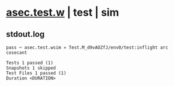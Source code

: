 # [asec.test.w](../../../../../../examples/tests/sdk_tests/math/asec.test.w) | test | sim

## stdout.log
```log
pass ─ asec.test.wsim » Test.M_d9vAOZfJ/env0/test:inflight arc cosecant

Tests 1 passed (1)
Snapshots 1 skipped
Test Files 1 passed (1)
Duration <DURATION>
```

